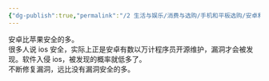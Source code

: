 ```yaml
---
{"dg-publish":true,"permalink":"/2 生活与娱乐/消费与选购/手机和平板选购/安卓和苹果哪个安全？/","title":"安卓和苹果哪个安全？"}
---
```



安卓比苹果安全的多。  
很多人说 ios 安全，实际上正是安卓有数以万计程序员开源维护，漏洞才会被发现。软件入侵 ios，被发现的概率就低多了。  
不断修复漏洞，远比没有漏洞安全的多。​